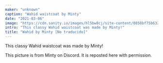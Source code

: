 ```yaml
---
maker: "unknown"
caption: "Wahid waistcoat by Minty"
date: "2021-03-06"
image: "https://cdn.sanity.io/images/hl5bw8cj/site-content/0858bf75b632746e1316ac7850d4fb2d04228956-770x567.jpg"
intro: "This classy Wahid waistcoat was made by Minty!"
title: "Wahid by Minty [No traducido]"
---
```



This classy Wahid waistcoat was made by Minty!

<Note>

This picture is from Minty on Discord. It is reposted here with permission.

</Note>

